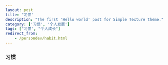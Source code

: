```yaml
---
layout: post
title: "习惯"
description: "The first 'Hello world' post for Simple Texture theme."
category: ['习惯', '个人发展']
tags: ["习惯", "个人成长"]
redirect_from:
    - /persondev/habit.html
---
```


### 习惯
